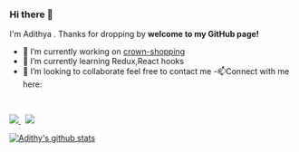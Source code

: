 ### Hi there 👋

I'm Adithya . Thanks for dropping by **welcome to my GitHub page!**

- 🔭 I’m currently working on [crown-shopping](https://github.com/adithyakam/Crown-Shoping)
- 🌱 I’m currently learning Redux,React hooks
- 👯 I’m looking to collaborate feel free to contact me
-📫Connect with me here:<br />
 <br />
 <p>
  <a href="linkedin.com/in/adithya-kamath-15d34545d/">
    <img src="https://img.shields.io/badge/adithya-kamath-15d34545d?style=flat&logo=linkedin">
  </a> &nbsp; 
  
 <a href="https://dev.to/adithyakam">
    <img src="https://img.shields.io/badge/adithya-kamath-15d3?style=flat&logo=dev.to">
  </a>
</p>


[![Adithy's github stats](https://github-readme-stats.vercel.app/api?username=adithyakam)](https://github.com/adithykam/github-readme-stats)


